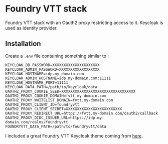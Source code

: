 # Foundry VTT stack

Foundry VTT stack with an Oauth2 proxy restricting access to it. Keycloak is used as identity provider.

## Installation

Create a `.env` file containing something similar to :

```shell
KEYCLOAK_DB_PASSWORD=XXXXXXXXXXXXXXXXXXXXX
KEYCLOAK_ADMIN_PASSWORD=XXXXXXXXXXXXXXXXXX
KEYCLOAK_HOSTNAME=idp.my-domain.com
KEYCLOAK_ADMIN_HOSTNAME=idp.my-domain.com:11111
KEYCLOAK_HOSTNAME_PORT=11111
KEYCLOAK_DATA_PATH=/path/to/keycloak/data
OAUTH2_PROXY_COOKIE_SEED=XXXXXXXXXXXXXXXXXXXXXXXXXXXXXXXXX
OAUTH2_PROXY_COOKIE_DOMAIN=fvtt.my-domain.com
OAUTH2_PROXY_WHITELIST_DOMAIN=fvtt.my-domain.com
OAUTH2_PROXY_CLIENT_ID=foundryvtt
OAUTH2_PROXY_CLIENT_SECRET=XXXXXXXXXXXXXXXXXXXXXXXXX
OAUTH2_PROXY_REDIRECT_URL=https://fvtt.my-domain.com/oauth2/callback
OAUTH2_PROXY_OIDC_ISSUER_URL=https://idp.my-domain.com/realms/foundryvtt
FOUNDRYVTT_DATA_PATH=/path/to/foundryvtt/data
```

I included a great Foundry VTT Keycloak theme coming from [here](https://github.com/patrick246/keycloak-foundryvtt-theme).
